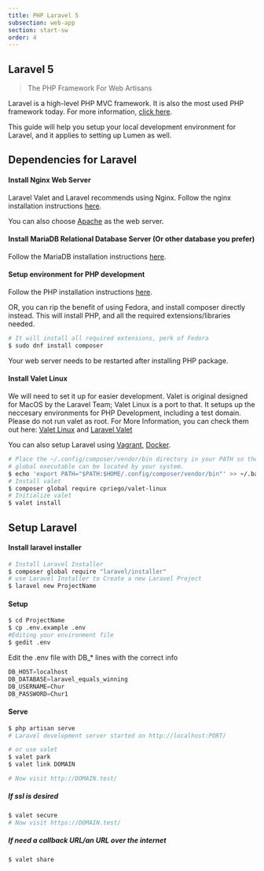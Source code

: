 ```yaml
---
title: PHP Laravel 5
subsection: web-app
section: start-sw
order: 4
---
```


## Laravel 5
> The PHP Framework For Web Artisans

Laravel is a high-level PHP MVC framework. It is also the most used PHP framework today. For more information, [click here](https://laravel.com/).

This guide will help you setup your local development environment for Laravel, and it applies to setting up Lumen as well.


## Dependencies for Laravel
#### Install Nginx Web Server
Laravel Valet and Laravel recommends using Nginx. Follow the nginx installation instructions [here](/start/sw/web-app/nginx.html).

You can also choose [Apache](/start/sw/web-app/apache.html) as the web server.

#### Install MariaDB Relational Database Server (Or other database you prefer)
Follow the MariaDB installation instructions [here](/tech/database/mariadb/about.html).

#### Setup environment for PHP development
Follow the PHP installation instructions [here](/tech/languages/php/php-installation.html).

OR, you can rip the benefit of using Fedora, and install composer directly instead. This will install PHP, and all the required extensions/libraries needed.
```bash
# It will install all required extensions, perk of Fedora
$ sudo dnf install composer
```

Your web server needs to be restarted after installing PHP package.

#### Install Valet Linux
We will need to set it up for easier development. Valet is original designed for MacOS by the Laravel Team; Valet Linux is a port to that. It setups up the neccesary environments for PHP Development, including a test domain. Please do not run valet as root.
For More Information, you can check them out here:
[Valet Linux](https://cpriego.github.io/valet-linux/)  and  [Laravel Valet](https://laravel.com/docs/5.7/valet)

You can also setup Laravel using [Vagrant](/tools/vagrant/about.html), [Docker](/tools/docker/about.html).

```bash
# Place the ~/.config/composer/vendor/bin directory in your PATH so the composer
# global executable can be located by your system.
$ echo 'export PATH="$PATH:$HOME/.config/composer/vendor/bin"' >> ~/.bashrc
# Install valet
$ composer global require cpriego/valet-linux
# Initialize valet
$ valet install
```
## Setup Laravel

#### Install laravel installer

```bash
# Install Laravel Installer
$ composer global require "laravel/installer"
# use Laravel Installer to Create a new Laravel Project
$ laravel new ProjectName
```

#### Setup

```bash
$ cd ProjectName
$ cp .env.example .env
#Editing your environment file
$ gedit .env
```

Edit the .env file with DB_* lines with the correct info

```javascript
DB_HOST=localhost
DB_DATABASE=laravel_equals_winning
DB_USERNAME=Chur
DB_PASSWORD=Chur1
```

#### Serve

```bash
$ php artisan serve
# Laravel development server started on http://localhost:PORT/

# or use valet
$ valet park
$ valet link DOMAIN

# Now visit http://DOMAIN.test/
```

##### If ssl is desired

```bash
$ valet secure
# Now visit https://DOMAIN.test/

```

##### If need a callback URL/an URL over the internet
```bash
$ valet share
```
